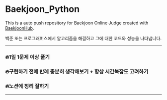 # Baekjoon_Python
This is a auto push repository for Baekjoon Online Judge created with [BaekjoonHub](https://github.com/BaekjoonHub/BaekjoonHub).

백준 또는 프로그래머스에서 알고리즘을 해결하고 그에 대한 코드와 성능을 나타냅니다.

---

### 🔥1일 1문제 이상 풀기
### 🔥구현하기 전에 반례 충분히 생각해보기 + 항상 시간복잡도 고려하기
### 🔥노션에 정리 잘하기
---


